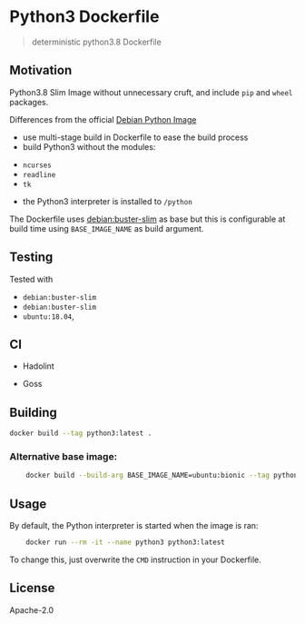 # Python3 Dockerfile

> deterministic python3.8 Dockerfile

## Motivation

Python3.8 Slim Image without unnecessary cruft, and include `pip` and `wheel` packages.

Differences from the official [Debian Python Image](https://github.com/docker-library/python/blob/master/3.8/buster/slim/Dockerfile)

- use multi-stage build in Dockerfile to ease the build process
- build Python3 without the modules:

* `ncurses`
* `readline`
* `tk`

- the Python3 interpreter is installed to `/python`

The Dockerfile uses [debian:buster-slim](https://hub.docker.com/_/debian/)
as base but this is configurable at build time using `BASE_IMAGE_NAME`
as build argument.

## Testing

Tested with

- `debian:buster-slim`
- `debian:buster-slim`
- `ubuntu:18.04`,

## CI

- Hadolint

- Goss

## Building

```bash
docker build --tag python3:latest .
```

### Alternative base image:

```bash
    docker build --build-arg BASE_IMAGE_NAME=ubuntu:bionic --tag python3:bionic .
````

## Usage

By default, the Python interpreter is started when the image is ran:

```bash
    docker run --rm -it --name python3 python3:latest
```

To change this, just overwrite the `CMD` instruction in your Dockerfile.

## License

Apache-2.0

